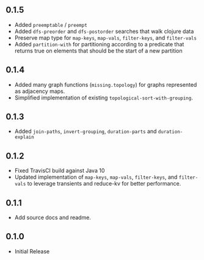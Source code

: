 ## 0.1.5

* Added `preemptable` / `preempt`
* Added `dfs-preorder` and `dfs-postorder` searches that walk clojure data
* Preserve map type for `map-keys`, `map-vals`, `filter-keys`, and `filter-vals`
* Added `partition-with` for partitioning according to a predicate that returns true on elements that should be the start of a new partition

## 0.1.4

* Added many graph functions (`missing.topology`) for graphs represented as adjacency maps.
* Simplified implementation of existing `topological-sort-with-grouping`.

## 0.1.3

* Added `join-paths`, `invert-grouping`, `duration-parts` and `duration-explain`

## 0.1.2

* Fixed TravisCI build against Java 10
* Updated implementation of `map-keys`, `map-vals`, `filter-keys`, and `filter-vals` to leverage transients and reduce-kv for better performance.

## 0.1.1

* Add source docs and readme.

## 0.1.0

* Initial Release
